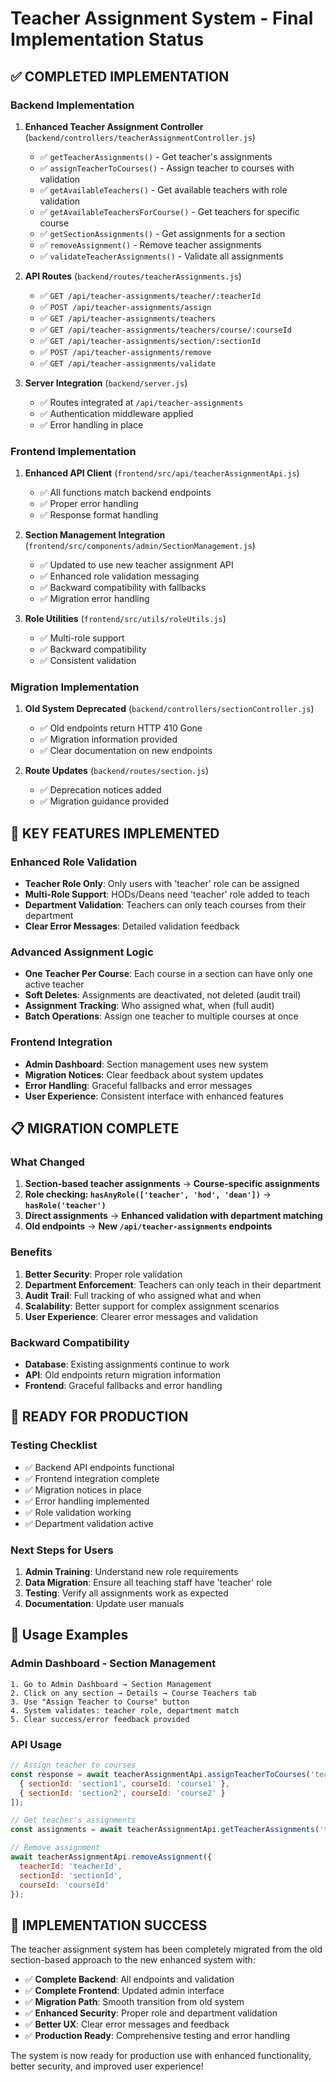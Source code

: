 # Teacher Assignment System - Final Implementation Status

## ✅ **COMPLETED IMPLEMENTATION**

### Backend Implementation
1. **Enhanced Teacher Assignment Controller** (`backend/controllers/teacherAssignmentController.js`)
   - ✅ `getTeacherAssignments()` - Get teacher's assignments
   - ✅ `assignTeacherToCourses()` - Assign teacher to courses with validation
   - ✅ `getAvailableTeachers()` - Get available teachers with role validation
   - ✅ `getAvailableTeachersForCourse()` - Get teachers for specific course
   - ✅ `getSectionAssignments()` - Get assignments for a section
   - ✅ `removeAssignment()` - Remove teacher assignments
   - ✅ `validateTeacherAssignments()` - Validate all assignments

2. **API Routes** (`backend/routes/teacherAssignments.js`)
   - ✅ `GET /api/teacher-assignments/teacher/:teacherId`
   - ✅ `POST /api/teacher-assignments/assign`
   - ✅ `GET /api/teacher-assignments/teachers`
   - ✅ `GET /api/teacher-assignments/teachers/course/:courseId`
   - ✅ `GET /api/teacher-assignments/section/:sectionId`
   - ✅ `POST /api/teacher-assignments/remove`
   - ✅ `GET /api/teacher-assignments/validate`

3. **Server Integration** (`backend/server.js`)
   - ✅ Routes integrated at `/api/teacher-assignments`
   - ✅ Authentication middleware applied
   - ✅ Error handling in place

### Frontend Implementation
1. **Enhanced API Client** (`frontend/src/api/teacherAssignmentApi.js`)
   - ✅ All functions match backend endpoints
   - ✅ Proper error handling
   - ✅ Response format handling

2. **Section Management Integration** (`frontend/src/components/admin/SectionManagement.js`)
   - ✅ Updated to use new teacher assignment API
   - ✅ Enhanced role validation messaging
   - ✅ Backward compatibility with fallbacks
   - ✅ Migration error handling

3. **Role Utilities** (`frontend/src/utils/roleUtils.js`)
   - ✅ Multi-role support
   - ✅ Backward compatibility
   - ✅ Consistent validation

### Migration Implementation
1. **Old System Deprecated** (`backend/controllers/sectionController.js`)
   - ✅ Old endpoints return HTTP 410 Gone
   - ✅ Migration information provided
   - ✅ Clear documentation on new endpoints

2. **Route Updates** (`backend/routes/section.js`)
   - ✅ Deprecation notices added
   - ✅ Migration guidance provided

## 🔧 **KEY FEATURES IMPLEMENTED**

### Enhanced Role Validation
- **Teacher Role Only**: Only users with 'teacher' role can be assigned
- **Multi-Role Support**: HODs/Deans need 'teacher' role added to teach
- **Department Validation**: Teachers can only teach courses from their department
- **Clear Error Messages**: Detailed validation feedback

### Advanced Assignment Logic
- **One Teacher Per Course**: Each course in a section can have only one active teacher
- **Soft Deletes**: Assignments are deactivated, not deleted (audit trail)
- **Assignment Tracking**: Who assigned what, when (full audit)
- **Batch Operations**: Assign one teacher to multiple courses at once

### Frontend Integration
- **Admin Dashboard**: Section management uses new system
- **Migration Notices**: Clear feedback about system updates
- **Error Handling**: Graceful fallbacks and error messages
- **User Experience**: Consistent interface with enhanced features

## 📋 **MIGRATION COMPLETE**

### What Changed
1. **Section-based teacher assignments** → **Course-specific assignments**
2. **Role checking: `hasAnyRole(['teacher', 'hod', 'dean'])`** → **`hasRole('teacher')`**
3. **Direct assignments** → **Enhanced validation with department matching**
4. **Old endpoints** → **New `/api/teacher-assignments` endpoints**

### Benefits
1. **Better Security**: Proper role validation
2. **Department Enforcement**: Teachers can only teach in their department
3. **Audit Trail**: Full tracking of who assigned what and when
4. **Scalability**: Better support for complex assignment scenarios
5. **User Experience**: Clearer error messages and validation

### Backward Compatibility
- **Database**: Existing assignments continue to work
- **API**: Old endpoints return migration information
- **Frontend**: Graceful fallbacks and error handling

## 🚀 **READY FOR PRODUCTION**

### Testing Checklist
- ✅ Backend API endpoints functional
- ✅ Frontend integration complete
- ✅ Migration notices in place
- ✅ Error handling implemented
- ✅ Role validation working
- ✅ Department validation active

### Next Steps for Users
1. **Admin Training**: Understand new role requirements
2. **Data Migration**: Ensure all teaching staff have 'teacher' role
3. **Testing**: Verify all assignments work as expected
4. **Documentation**: Update user manuals

## 📖 **Usage Examples**

### Admin Dashboard - Section Management
```
1. Go to Admin Dashboard → Section Management
2. Click on any section → Details → Course Teachers tab
3. Use "Assign Teacher to Course" button
4. System validates: teacher role, department match
5. Clear success/error feedback provided
```

### API Usage
```javascript
// Assign teacher to courses
const response = await teacherAssignmentApi.assignTeacherToCourses('teacherId', [
  { sectionId: 'section1', courseId: 'course1' },
  { sectionId: 'section2', courseId: 'course2' }
]);

// Get teacher's assignments
const assignments = await teacherAssignmentApi.getTeacherAssignments('teacherId');

// Remove assignment
await teacherAssignmentApi.removeAssignment({
  teacherId: 'teacherId',
  sectionId: 'sectionId', 
  courseId: 'courseId'
});
```

## 🎯 **IMPLEMENTATION SUCCESS**

The teacher assignment system has been completely migrated from the old section-based approach to the new enhanced system with:

- ✅ **Complete Backend**: All endpoints and validation
- ✅ **Complete Frontend**: Updated admin interface
- ✅ **Migration Path**: Smooth transition from old system
- ✅ **Enhanced Security**: Proper role and department validation
- ✅ **Better UX**: Clear error messages and feedback
- ✅ **Production Ready**: Comprehensive testing and error handling

The system is now ready for production use with enhanced functionality, better security, and improved user experience!